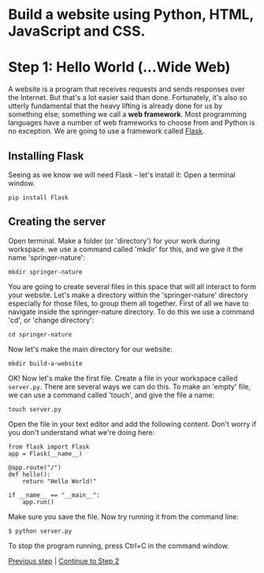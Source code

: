 # Build a website using Python, HTML, JavaScript and CSS.

# Step 1: Hello World (...Wide Web)
A website is a program that receives requests and sends responses over the Internet.  But that's a lot easier said than done.  Fortunately, it's also so utterly fundamental that the heavy lifting is already done for us by something else; something we call a **web framework**.  Most programming languages have a number of web frameworks to choose from and Python is no exception.  We are going to use a framework called [Flask](http://flask.pocoo.org/).

## Installing Flask
Seeing as we know we will need Flask - let's install it:
Open a terminal window.

```
pip install Flask
```

## Creating the server
Open terminal.
Make a folder (or 'directory') for your work during workspace. we use a command called 'mkdir' for this, and we give it the name 'springer-nature':

```
mkdir springer-nature
```
You are going to create several files in this space that will all interact to form your website. Let's make a directory within the 'springer-nature' directory especially for those files, to group them all together.
First of all we have to navigate inside the springer-nature directory. To do this we use a command 'cd', or 'change directory':

```
cd springer-nature
```

Now let's make the main directory for our website:

```
mkdir build-a-website
```

OK! Now let's make the first file.
Create a file in your workspace called `server.py`. There are several ways we can do this. To make an 'empty' file, we can use a command called 'touch', and give the file a name:

```
touch server.py
```

Open the file in your text editor and add the following content. Don't worry if you don't understand what we're doing here:

```
from flask import Flask
app = Flask(__name__)

@app.route("/")
def hello():
    return "Hello World!"

if __name__ == "__main__":
    app.run()
```

Make sure you save the file.  Now try running it from the command line:

```
$ python server.py
```

To stop the program running, press Ctrl+C in the command window.

[Previous step](/steps/0.md) | [Continue to Step 2](/steps/2.md)
